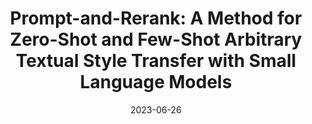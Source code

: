 ---
layout: seminar-post
title: 'Prompt-and-Rerank: A Method for Zero-Shot and Few-Shot Arbitrary Textual Style Transfer with Small Language Models'
subtitle: ''
categories: NLP
tags: [Text Style Transfer]
date: 2023-06-26
pdf_url: 'https://drive.google.com/file/d/1NgItyptDD_Ed6ZuwbhCvCjN1IKmZmMkS/preview'
---